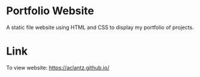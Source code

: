 # Portfolio Website
A static file website using HTML and CSS to display my portfolio of projects.

# Link
To view website: https://aclantz.github.io/

